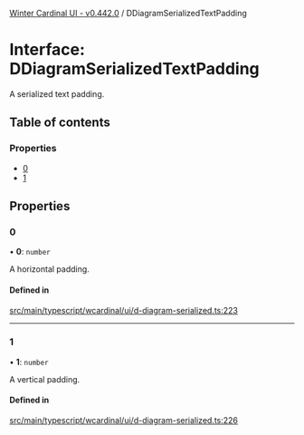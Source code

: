 [Winter Cardinal UI - v0.442.0](../index.md) / DDiagramSerializedTextPadding

# Interface: DDiagramSerializedTextPadding

A serialized text padding.

## Table of contents

### Properties

- [0](DDiagramSerializedTextPadding.md#0)
- [1](DDiagramSerializedTextPadding.md#1)

## Properties

### 0

• **0**: `number`

A horizontal padding.

#### Defined in

[src/main/typescript/wcardinal/ui/d-diagram-serialized.ts:223](https://github.com/winter-cardinal/winter-cardinal-ui/blob/v0.442.0/src/main/typescript/wcardinal/ui/d-diagram-serialized.ts#L223)

___

### 1

• **1**: `number`

A vertical padding.

#### Defined in

[src/main/typescript/wcardinal/ui/d-diagram-serialized.ts:226](https://github.com/winter-cardinal/winter-cardinal-ui/blob/v0.442.0/src/main/typescript/wcardinal/ui/d-diagram-serialized.ts#L226)
